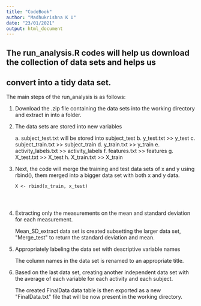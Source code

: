 ```yaml
---
title: "CodeBook"
author: "Madhukrishna K U"
date: "23/01/2021"
output: html_document
---
```



## The run_analysis.R codes will help us download the collection of data sets and helps us 
## convert into a tidy data set.

The main steps of the run_analysis is as follows:
  
    
  1. Download the .zip file containing the data sets into the working directory and extract in into a folder.
  


  2. The data sets are stored into new variables 
  
      a. subject_test.txt will be stored into subject_test
      b. y_test.txt >> y_test
      c. subject_train.txt >> subject_train
      d. y_train.txt >> y_train
      e. activity_labels.txt >> activity_labels
      f. features.txt >> features
      g. X_test.txt >> X_test
      h. X_train.txt >> X_train
  
  
  3. Next, the code will merge the training and test data sets of x and y using rbind(), 
     them merged into a bigger data set with both x and y data.
     
      ```X <- rbind(x_train, x_test)```
      ```Y <- rbind(y_train, y_test)
      ```
      ```Subject <- rbind(subject_train, subject_test)
      ```
      ```Merge_test <- cbind(Subject, Y, X)
      ```
      
  4. Extracting only the measurements on the mean and standard deviation for each measurement.
      
      Mean_SD_extract data set is created subsetting the larger data set, "Merge_test"
      to return the standard deviation and mean.
  
  5. Appropriately labeling the data set with descriptive variable names 
    
      The column names in the data set is renamed to an appropriate title.
      
  6. Based on the last data set, creating another independent data set with the average of each variable for each activity and each subject.
      
      The created FinalData data table is then exported as a new  "FinalData.txt" file that will be now present in the working directory.
  
 
